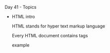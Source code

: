 Day 41 - Topics
- HTML intro

    HTML stands for hyper text markup language
    
    Every HTML document contains tags

    example <html></html> <h1></h1>

